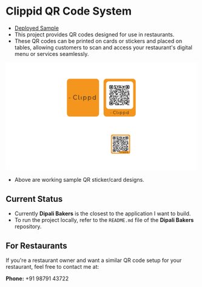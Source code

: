 # Clippid QR Code System

- [Deployed Sample](https://clippd.vercel.app/?table_number=1)
- This project provides QR codes designed for use in restaurants. 
- These QR codes can be printed on cards or stickers and placed on tables, allowing customers to scan and access your restaurant's digital menu or services seamlessly.

![Clippid Sample QR Card](img/clippid-sample-qr-card.png)
- Above are working sample QR sticker/card designs.

## Current Status

- Currently **Dipali Bakers** is the closest to the application I want to build.
- To run the project locally, refer to the `README.md` file of the **Dipali Bakers** repository.

## For Restaurants

If you're a restaurant owner and want a similar QR code setup for your restaurant, feel free to contact me at:

**Phone:** +91 98791 43722
